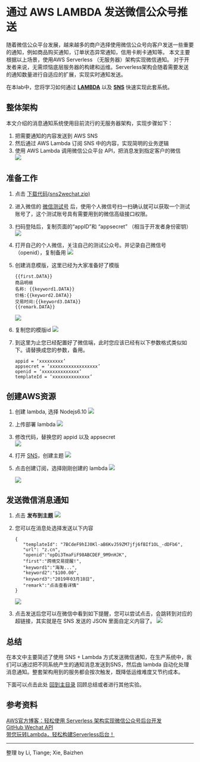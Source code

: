# 通过 AWS LAMBDA 发送微信公众号推送

随着微信公众平台发展，越来越多的商户选择使用微信公众号向客户发送一些重要的通知，例如商品购买通知，订单状态异常通知，信用卡刷卡通知等。
本文主要根据以上场景，使用AWS Serverless （无服务器）架构实现微信通知。
对于开发者来说，无需烦恼底层服务器的构建和运维。Serverless架构会随着需要发送的通知数量进行自适应的扩展，实现实时通知发送。

在本lab中，您将学习如何通过 [**LAMBDA**](https://www.amazonaws.cn/lambda/) 以及 [**SNS**](https://www.amazonaws.cn/sns/?nc2=h_l3_ms) 快速实现此套系统。


## 整体架构
本文介绍的消息通知系统使用目前流行的无服务器架构，实现步骤如下：
1. 把需要通知的内容发送到 AWS SNS      
1. 然后通过 AWS Lambda 订阅 SNS 中的内容，实现简明的业务逻辑   
1. 使用 AWS Lambda 调用微信公众平台 API，把消息发到指定客户的微信   
![](img/lab4-architecture.jpg)


## 准备工作
1. 点击 [下载代码(sns2wechat.zip)](code/sns2wechat.zip)  
1. 进入微信的 [微信测试号](https://mp.weixin.qq.com/debug/cgi-bin/sandbox?t=sandbox/login) 后，使用个人微信号扫一扫确认就可以获取一个测试账号了，这个测试账号具有需要用到的微信高级接口权限。
1. 扫码登陆后，复制页面的“appID”和 “appsecret” （相当于开发者身份密钥）
   ![](img/lab4-wechat-ID.png)
1. 打开自己的个人微信，关注自己的测试公众号。并记录自己微信号（openid），复制备用
   ![](img/lab4-check-wechat-number.png)
1. 创建消息模版，这里已经为大家准备好了模版
   ```
   {{first.DATA}} 
   商品明细 
   名称: {{keyword1.DATA}} 
   价格:{{keyword2.DATA}}  
   交易时间:{{keyword3.DATA}} 
   {{remark.DATA}}
   ```
   ![](img/lab4-create-template.png)
   
1. 复制您的模版id
   ![](img/lab4-template-id.png)
   
1. 到这里为止您已经配置好了微信端，此时您应该已经有以下参数格式类似如下。请替换成您的参数，备用。
   ```
   appid = ‘xxxxxxxxx’
   appsecret = ‘xxxxxxxxxxxxxxxxxx’
   openid = ‘xxxxxxxxxxxxxx’
   templateId = ‘xxxxxxxxxxxxxx’
   ```
   
## 创建AWS资源   
1. 创建 lambda, 选择 Nodejs6.10 
   ![](img/lab4-choose-language.png)
   
1. 上传部署 lambda
   ![](img/lab4-upload-code.png)
   
1. 修改代码，替换您的 appid 以及 appsecret   
   ![](img/lab4-replace-appid.png)

1. 打开 [SNS](https://console.amazonaws.cn/sns/v2/home?region=cn-north-1#/home)，创建主题
   ![](img/lab4-create-SNS-topic.png)

1. 点击创建订阅，选择刚刚创建的 lambda
   ![](img/lab4-create-subscription.png)

   ![](img/lab4-choose-lambda-as-subscription.png)

## 发送微信消息通知   
1. 点击 **发布到主题**
   ![](img/lab4-publish-to-topic.png)

1. 您可以在消息处选择发送以下内容
   ```
   {
      "templateId": "7BCdeF9hIJ0Kl-aB6KvJ59ZM7jfj6fBIf1OL_-dDFb6", 
      "url": "z.cn",
      "openid":"opDi3TmaFiF98ABCDEF_9M9nHJK",
      "first":"跨境交易提醒!",
      "keyword1":"海淘...",
      "keyword2":"$100.00",
      "keyword3":"2019年03月18日",
      "remark":"点击查看详情"
   }
   ```
   ![](img/lab4-SNS-message.png)
   
1. 点击发送后您可以在微信中看到如下提醒，您可以尝试点击，会跳转到对应的超链接，其实就是在 SNS 发送的 JSON 里面自定义内容了。
   ![](img/lab4-wechat-notification.png)


## 总结
在本文中主要简述了使用 SNS + Lambda 方式发送微信通知，在生产系统中，我们可以通过把不同系统产生的通知消息发送到SNS，然后由 lambda 自动化处理消息通知。整套架构用到的服务都会按次触发，既降低运维难度又节约成本。

下面可以点击此处 [回到主目录](README.md) 回顾总结或者进行其他实验。

## 参考资料
[AWS官方博客：轻松使用 Serverless 架构实现微信公众号后台开发](https://aws.amazon.com/cn/blogs/china/easytouse-serverless-wechat-official-account-development/)    
[GitHub Wechat API](https://github.com/node-webot/wechat-api)     
[带您玩转Lambda，轻松构建Serverless后台！](https://aws.amazon.com/cn/blogs/china/lambda-serverless/)     
  
--------
整理 by Li, Tiange; Xie, Baizhen